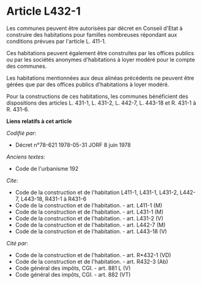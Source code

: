 # Article L432-1

Les communes peuvent être autorisées par décret en Conseil d'Etat à construire des habitations pour familles nombreuses
répondant aux conditions prévues par l'article L. 411-1.

Ces habitations peuvent également être construites par les offices publics ou par les sociétés anonymes d'habitations à loyer
modéré pour le compte des communes.

Les habitations mentionnées aux deux alinéas précédents ne peuvent être gérées que par des offices publics d'habitations à
loyer modéré.

Pour la constructions de ces habitations, les communes bénéficient  des dispositions des articles L. 431-1, L. 431-2, L.
442-7, L. 443-18 et R. 431-1 à R. 431-6.

**Liens relatifs à cet article**

_Codifié par_:

  - Décret n°78-621 1978-05-31 JORF 8 juin 1978

_Anciens textes_:

  - Code de l'urbanisme 192

_Cite_:

  - Code de la construction et de l'habitation L411-1, L431-1, L431-2, L442-7, L443-18, R431-1 à R431-6
  - Code de la construction et de l'habitation. - art. L411-1 (M)
  - Code de la construction et de l'habitation. - art. L431-1 (M)
  - Code de la construction et de l'habitation. - art. L431-2 (V)
  - Code de la construction et de l'habitation. - art. L442-7 (M)
  - Code de la construction et de l'habitation. - art. L443-18 (V)

_Cité par_:

  - Code de la construction et de l'habitation. - art. R*432-1 (VD)
  - Code de la construction et de l'habitation. - art. R432-3 (Ab)
  - Code général des impôts, CGI. - art. 881 L (V)
  - Code général des impôts, CGI. - art. 882 (VT)
